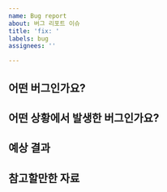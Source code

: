 ```yaml
---
name: Bug report
about: 버그 리포트 이슈
title: 'fix: '
labels: bug
assignees: ''

---
```


## 어떤 버그인가요?

<!-- 어떤 버그인지 간결하게 설명해주세요 -->


## 어떤 상황에서 발생한 버그인가요?

<!-- (가능하면) Given-When-Then 형식으로 서술해주세요 -->


## 예상 결과

<!-- 예상했던 정상적인 결과가 어떤 것이었는지 설명해주세요 -->


## 참고할만한 자료

<!-- 선택사항 -->
